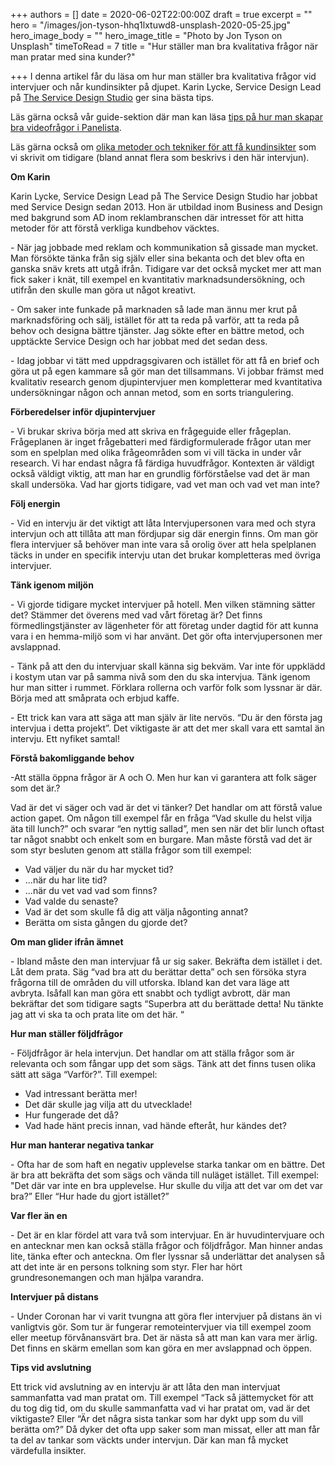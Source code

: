 +++
authors = []
date = 2020-06-02T22:00:00Z
draft = true
excerpt = ""
hero = "/images/jon-tyson-hhq1lxtuwd8-unsplash-2020-05-25.jpg"
hero_image_body = ""
hero_image_title = "Photo by Jon Tyson on Unsplash"
timeToRead = 7
title = "Hur ställer man bra kvalitativa frågor när man pratar med sina kunder?"

+++
I denna artikel får du läsa om hur man ställer bra kvalitativa frågor vid intervjuer och når kundinsikter på djupet. Karin Lycke, Service Design Lead på [The Service Design Studio]() ger sina bästa tips.

Läs gärna också vår guide-sektion där man kan läsa [tips på hur man skapar bra videofrågor i Panelista](https://panelista.com/guide/how-to-create-your-first-video-question "Hur man skapar bra videofrågor").

Läs gärna också om [olika metoder och tekniker för att få kundinsikter](https://articles.panelista.com/sv/verktygslada-for-kundinsikter/ "Verktygslåda för kundinsikter") som vi skrivit om tidigare (bland annat flera som beskrivs i den här intervjun).

**Om Karin**

Karin Lycke, Service Design Lead på The Service Design Studio har jobbat med Service Design sedan 2013. Hon är utbildad inom Business and Design med bakgrund som AD inom reklambranschen där intresset för att hitta metoder för att förstå verkliga kundbehov väcktes.

\- När jag jobbade med reklam och kommunikation så gissade man mycket. Man försökte tänka från sig själv eller sina bekanta och det blev ofta en ganska snäv krets att utgå ifrån. Tidigare var det också mycket mer att man fick saker i knät, till exempel en kvantitativ marknadsundersökning, och utifrån den skulle man göra ut något kreativt.

\- Om saker inte funkade på marknaden så lade man ännu mer krut på marknadsföring och sälj, istället för att ta reda på varför, att ta reda på behov och designa bättre tjänster. Jag sökte efter en bättre metod, och upptäckte Service Design och har jobbat med det sedan dess.

\- Idag jobbar vi tätt med uppdragsgivaren och istället för att få en brief och göra ut på egen kammare så gör man det tillsammans. Vi jobbar främst med kvalitativ research genom djupintervjuer men kompletterar med kvantitativa undersökningar någon och annan metod, som en sorts triangulering.

**Förberedelser inför djupintervjuer**

\- Vi brukar skriva börja med att skriva en frågeguide eller frågeplan. Frågeplanen är inget frågebatteri med färdigformulerade frågor utan mer som en spelplan med olika frågeområden som vi vill täcka in under vår research. Vi har endast några få färdiga huvudfrågor. Kontexten är väldigt också väldigt viktig, att man har en grundlig förförståelse vad det är man skall undersöka. Vad har gjorts tidigare, vad vet man och vad vet man inte?

**Följ energin**

\- Vid en intervju är det viktigt att låta Intervjupersonen vara med och styra intervjun och att tillåta att man fördjupar sig där energin finns. Om man gör flera intervjuer så behöver man inte vara så orolig över att hela spelplanen täcks in under en specifik intervju utan det brukar kompletteras med övriga intervjuer.

**Tänk igenom miljön**

\- Vi gjorde tidigare mycket intervjuer på hotell. Men vilken stämning sätter det? Stämmer det överens med vad vårt företag är? Det finns förmedlingstjänster av lägenheter för att företag under dagtid för att kunna vara i en hemma-miljö som vi har använt. Det gör ofta intervjupersonen mer avslappnad.

\- Tänk på att den du intervjuar skall känna sig bekväm. Var inte för uppklädd i kostym utan var på samma nivå som den du ska intervjua. Tänk igenom hur man sitter i rummet. Förklara rollerna och varför folk som lyssnar är där. Börja med att småprata och erbjud kaffe.

\- Ett trick kan vara att säga att man själv är lite nervös. “Du är den första jag intervjua i detta projekt”. Det viktigaste är att det mer skall vara ett samtal än intervju. Ett nyfiket samtal!

**Förstå bakomliggande behov**

\-Att ställa öppna frågor är A och O. Men hur kan vi garantera att folk säger som det är.?

Vad är det vi säger och vad är det vi tänker? Det handlar om att förstå value action gapet. Om någon till exempel får en fråga “Vad skulle du helst vilja äta till lunch?” och svarar “en nyttig sallad”, men sen när det blir lunch oftast tar något snabbt och enkelt som en burgare. Man måste förstå vad det är som styr besluten genom att ställa frågor som till exempel:

* Vad väljer du när du har mycket tid?
* ...när du har lite tid?
* ...när du vet vad vad som finns?
* Vad valde du senaste?
* Vad är det som skulle få dig att välja någonting annat?
* Berätta om sista gången du gjorde det?

**Om man glider ifrån ämnet**

\- Ibland måste den man intervjuar få ur sig saker. Bekräfta dem istället i det. Låt dem prata. Säg “vad bra att du berättar detta” och sen försöka styra frågorna till de områden du vill utforska. Ibland kan det vara läge att avbryta. Isåfall kan man göra ett snabbt och tydligt avbrott, där man bekräftar det som tidigare sagts “Superbra att du berättade detta! Nu tänkte jag att vi ska ta och prata lite om det här. “

**Hur man ställer följdfrågor**

\- Följdfrågor är hela intervjun. Det handlar om att ställa frågor som är relevanta och som fångar upp det som sägs. Tänk att det finns tusen olika sätt att säga “Varför?”. Till exempel:

* Vad intressant berätta mer!
* Det där skulle jag vilja att du utvecklade!
* Hur fungerade det då?
* Vad hade hänt precis innan, vad hände efteråt, hur kändes det?

**Hur man hanterar negativa tankar**

\- Ofta har de som haft en negativ upplevelse starka tankar om en bättre. Det är bra att bekräfta det som sägs och vända till nuläget istället. Till exempel: "Det där var inte en bra upplevelse. Hur skulle du vilja att det var om det var bra?” Eller “Hur hade du gjort istället?”

**Var fler än en**

\- Det är en klar fördel att vara två som intervjuar. En är huvudintervjuare och en antecknar men kan också ställa frågor och följdfrågor. Man hinner andas lite, tänka efter och anteckna. Om fler lyssnar så underlättar det analysen så att det inte är en persons tolkning som styr. Fler har hört grundresonemangen och man hjälpa varandra.

**Intervjuer på distans**

\- Under Coronan har vi varit tvungna att göra fler intervjuer på distans än vi vanligtvis gör. Som tur är fungerar remoteintervjuer via till exempel zoom eller meetup förvånansvärt bra. Det är nästa så att man kan vara mer ärlig. Det finns en skärm emellan som kan göra en mer avslappnad och öppen.

**Tips vid avslutning**

Ett trick vid avslutning av en intervju är att låta den man intervjuat sammanfatta vad man pratat om. Till exempel “Tack så jättemycket för att du tog dig tid, om du skulle sammanfatta vad vi har pratat om, vad är det viktigaste? Eller “Är det några sista tankar som har dykt upp som du vill berätta om?” Då dyker det ofta upp saker som man missat, eller att man får ta del av tankar som väckts under intervjun. Där kan man få mycket värdefulla insikter.